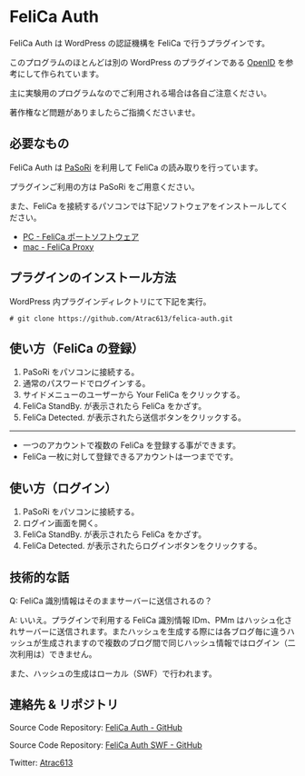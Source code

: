 FeliCa Auth
=============

FeliCa Auth は WordPress の認証機構を FeliCa で行うプラグインです。

このプログラムのほとんどは別の WordPress のプラグインである [OpenID][openid] を参考にして作られています。

主に実験用のプログラムなのでご利用される場合は各自ご注意ください。

著作権など問題がありましたらご指摘くださいませ。

必要なもの
-------

FeliCa Auth は [PaSoRi][pasori]  を利用して FeliCa の読み取りを行っています。

プラグインご利用の方は PaSoRi をご用意ください。

また、FeliCa を接続するパソコンでは下記ソフトウェアをインストールしてください。

* [PC - FeliCa ポートソフトウェア][felicasoftware1]
* [mac - FeliCa Proxy][felicasoftware2]

プラグインのインストール方法
------

WordPress 内プラグインディレクトリにて下記を実行。

    # git clone https://github.com/Atrac613/felica-auth.git

使い方（FeliCa の登録）
-------

1. PaSoRi をパソコンに接続する。
2. 通常のパスワードでログインする。
3. サイドメニューのユーザーから Your FeliCa をクリックする。
4. FeliCa StandBy.  が表示されたら FeliCa をかざす。
5. FeliCa Detected.  が表示されたら送信ボタンをクリックする。

---

* 一つのアカウントで複数の FeliCa を登録する事ができます。
* FeliCa 一枚に対して登録できるアカウントは一つまでです。

使い方（ログイン）
-------

1. PaSoRi をパソコンに接続する。
2. ログイン画面を開く。
3. FeliCa StandBy.  が表示されたら FeliCa をかざす。
4. FeliCa Detected.  が表示されたらログインボタンをクリックする。

技術的な話
-------

Q: FeliCa 識別情報はそのままサーバーに送信されるの？

A: いいえ。プラグインで利用する FeliCa 識別情報 IDm、PMm はハッシュ化されサーバーに送信されます。またハッシュを生成する際には各ブログ毎に違うハッシュが生成されますので複数のブログ間で同じハッシュ情報ではログイン（二次利用は）できません。

また、ハッシュの生成はローカル（SWF）で行われます。

連絡先 & リポジトリ
-------

Source Code Repository: [FeliCa Auth - GitHub][felicaauth]

Source Code Repository: [FeliCa Auth SWF - GitHub][felicaauthswf]

Twitter: [Atrac613][twitter]

[twitter]: http://twitter.com/Atrac613
[openid]: http://wordpress.org/extend/plugins/openid
[felicaauth]: https://github.com/Atrac613/felica-auth
[felicaauthswf]: https://github.com/Atrac613/felica-auth-swf
[felicasoftware1]: http://www.sony.co.jp/Products/felica/consumer/download/felicaportsoftware.html
[felicasoftware2]: http://blog.felicalauncher.com/sdk_for_air/?p=2617
[pasori]: http://amzn.to/fSvLeu

